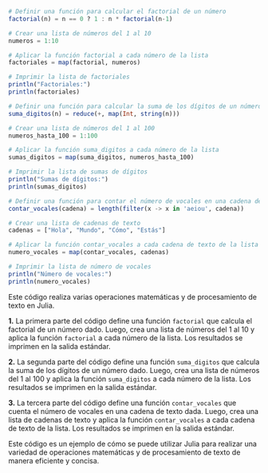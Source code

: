 ```julia
# Definir una función para calcular el factorial de un número
factorial(n) = n == 0 ? 1 : n * factorial(n-1)

# Crear una lista de números del 1 al 10
numeros = 1:10

# Aplicar la función factorial a cada número de la lista
factoriales = map(factorial, numeros)

# Imprimir la lista de factoriales
println("Factoriales:")
println(factoriales)

# Definir una función para calcular la suma de los dígitos de un número
suma_digitos(n) = reduce(+, map(Int, string(n)))

# Crear una lista de números del 1 al 100
numeros_hasta_100 = 1:100

# Aplicar la función suma_digitos a cada número de la lista
sumas_digitos = map(suma_digitos, numeros_hasta_100)

# Imprimir la lista de sumas de dígitos
println("Sumas de dígitos:")
println(sumas_digitos)

# Definir una función para contar el número de vocales en una cadena de texto
contar_vocales(cadena) = length(filter(x -> x in 'aeiou', cadena))

# Crear una lista de cadenas de texto
cadenas = ["Hola", "Mundo", "Cómo", "Estás"]

# Aplicar la función contar_vocales a cada cadena de texto de la lista
numero_vocales = map(contar_vocales, cadenas)

# Imprimir la lista de número de vocales
println("Número de vocales:")
println(numero_vocales)

```

Este código realiza varias operaciones matemáticas y de procesamiento de texto en Julia.

**1.** La primera parte del código define una función `factorial` que calcula el factorial de un número dado. Luego, crea una lista de números del 1 al 10 y aplica la función `factorial` a cada número de la lista. Los resultados se imprimen en la salida estándar.

**2.** La segunda parte del código define una función `suma_digitos` que calcula la suma de los dígitos de un número dado. Luego, crea una lista de números del 1 al 100 y aplica la función `suma_digitos` a cada número de la lista. Los resultados se imprimen en la salida estándar.

**3.** La tercera parte del código define una función `contar_vocales` que cuenta el número de vocales en una cadena de texto dada. Luego, crea una lista de cadenas de texto y aplica la función `contar_vocales` a cada cadena de texto de la lista. Los resultados se imprimen en la salida estándar.

Este código es un ejemplo de cómo se puede utilizar Julia para realizar una variedad de operaciones matemáticas y de procesamiento de texto de manera eficiente y concisa.